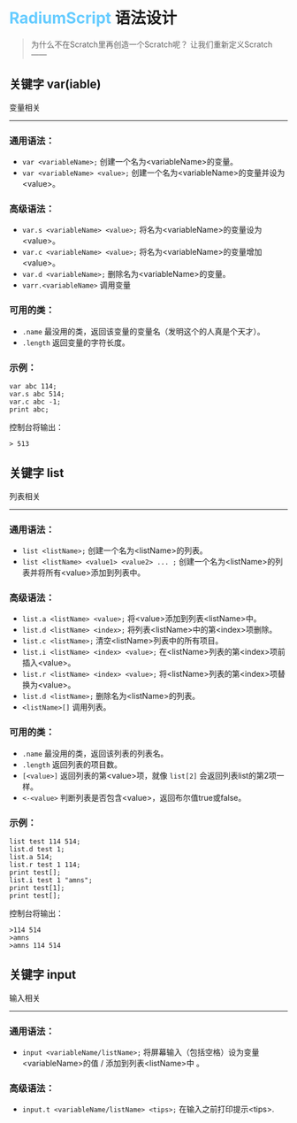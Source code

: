 # <font color="66ccff">RadiumScript</font> 语法设计

> 为什么不在Scratch里再创造一个Scratch呢？
> 让我们重新定义Scratch——

## 关键字 var(iable)
变量相关
***
### 通用语法：
- ```var <variableName>;```
创建一个名为&lt;variableName&gt;的变量。
- ```var <variableName> <value>;```
创建一个名为&lt;variableName&gt;的变量并设为&lt;value&gt;。

### 高级语法：
- ```var.s <variableName> <value>;```
将名为&lt;variableName&gt;的变量设为&lt;value&gt;。
- ```var.c <variableName> <value>;```
将名为&lt;variableName&gt;的变量增加&lt;value&gt;。
- ```var.d <variableName>;```
删除名为&lt;variableName&gt;的变量。
- ```varr.<variableName>```
调用变量

### 可用的类：
- ```.name```
最没用的类，返回该变量的变量名（发明这个的人真是个天才）。
- ```.length```
返回变量的字符长度。

### 示例：
``` RadiumScript
var abc 114;
var.s abc 514;
var.c abc -1;
print abc;
```
控制台将输出：
```
> 513
```

## 关键字 list
列表相关
***
### 通用语法：
- ```list <listName>;```
创建一个名为&lt;listName&gt;的列表。
- ```list <listName> <value1> <value2> ... ;```
创建一个名为&lt;listName&gt;的列表并将所有&lt;value&gt;添加到列表中。

### 高级语法：
- ```list.a <listName> <value>;```
将&lt;value&gt;添加到列表&lt;listName&gt;中。
- ```list.d <listName> <index>;```
将列表&lt;listName&gt;中的第&lt;index&gt;项删除。
- ```list.c <listName>;```
清空&lt;listName&gt;列表中的所有项目。
- ```list.i <listName> <index> <value>;```
在&lt;listName&gt;列表的第&lt;index&gt;项前插入&lt;value&gt;。
- ```list.r <listName> <index> <value>;```
将&lt;listName&gt;列表的第&lt;index&gt;项替换为&lt;value&gt;。
- ```list.d <listName>;```
删除名为&lt;listName&gt;的列表。
- ```<listName>[]```
调用列表。

### 可用的类：
- ```.name```
最没用的类，返回该列表的列表名。
- ```.length```
返回列表的项目数。
- ```[<value>]```
返回列表的第&lt;value&gt;项，就像 ```list[2]``` 会返回列表list的第2项一样。
- ```<-<value>```
判断列表是否包含&lt;value&gt;，返回布尔值true或false。

### 示例：
``` RadiumScript
list test 114 514;
list.d test 1;
list.a 514;
list.r test 1 114;
print test[];
list.i test 1 "amns";
print test[1];
print test[];
```
控制台将输出：
```
>114 514
>amns
>amns 114 514
```

## 关键字 input
输入相关
***
### 通用语法：
- ```input <variableName/listName>;```
将屏幕输入（包括空格）设为变量&lt;variableName&gt;的值 / 添加到列表&lt;listName&gt;中 。

### 高级语法：
- ```input.t <variableName/listName> <tips>;```
在输入之前打印提示&lt;tips&gt;.